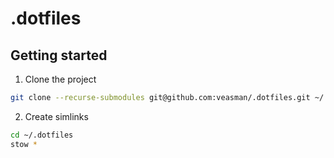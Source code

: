# .dotfiles

## Getting started

1. Clone the project

``` sh
git clone --recurse-submodules git@github.com:veasman/.dotfiles.git ~/.dotfiles
```

2. Create simlinks

``` sh
cd ~/.dotfiles
stow *
```
